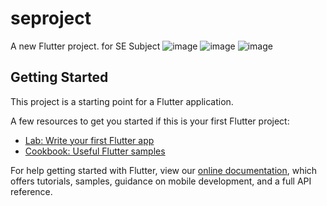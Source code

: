 # seproject

A new Flutter project. for SE Subject
![image](https://user-images.githubusercontent.com/59372076/159939174-a174cc67-9a4d-42f9-8140-28287d03177a.png)
![image](https://user-images.githubusercontent.com/59372076/159939364-f0d4e379-e178-47da-b0e0-cb945f1d72a6.png)
![image](https://user-images.githubusercontent.com/59372076/159939479-b63f64da-3a40-4f22-af33-39ae76912856.png)
## Getting Started

This project is a starting point for a Flutter application.

A few resources to get you started if this is your first Flutter project:

- [Lab: Write your first Flutter app](https://flutter.dev/docs/get-started/codelab)
- [Cookbook: Useful Flutter samples](https://flutter.dev/docs/cookbook)

For help getting started with Flutter, view our
[online documentation](https://flutter.dev/docs), which offers tutorials,
samples, guidance on mobile development, and a full API reference.
